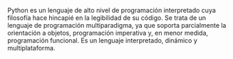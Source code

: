 Python es un lenguaje de alto nivel de programación interpretado cuya filosofía hace hincapié en
 la legibilidad de su código. Se trata de un lenguaje de programación multiparadigma, ya que
  soporta parcialmente la orientación a objetos, programación imperativa y, en menor medida,
programación funcional. Es un lenguaje interpretado, dinámico y multiplataforma.